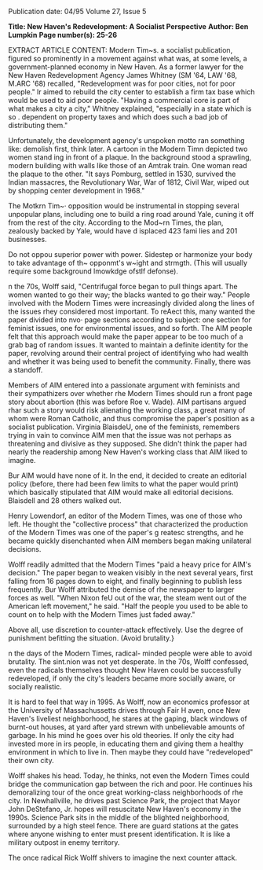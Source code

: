 Publication date: 04/95
Volume 27, Issue 5

**Title: New Haven's Redevelopment: A Socialist Perspective**
**Author: Ben Lumpkin**
**Page number(s): 25-26**

EXTRACT ARTICLE CONTENT:
Modern Tim~s. a socialist publication, 
figured so prominently in a movement 
against what was, at some levels, a 
government-planned economy in New 
Haven. As a former lawyer for the New 
Haven Redevelopment Agency James 
Whitney (SM '64, LAW '68, M.ARC '68) 
recalled, "Redevelopment was for poor 
cities, not for poor people." lr aimed to 
rebuild the city center to establish a firm tax 
base which would be used to aid poor 
people. "Having a commercial core is part 
of what makes a city a city," Whitney 
explained, "especially in a state which is so 
. dependent on property taxes and which 
does such a bad job of distributing them." 


Unfortunately, the development 
agency's unspoken motto ran something 
like: demolish first, think later. A cartoon in 
the Modern Timn depicted two women 
stand ing in front of a plaque. In the 
background stood a sprawling, modern 
building with walls like those of an Amtrak 
train. One woman read the plaque to the 
other. "It says Pomburg, settled in 1530, 
survived the Indian massacres, the 
Revolutionary War, War of 1812, Civil 
War, wiped out by shopping center 
development in 1968." 


The Motkrn Tim~· opposition would be 
instrumental in stopping several unpopular 
plans, including one to build a ring road 
around Yale, cuning it off from the rest of 
the city. According to the Mod~rn Times, 
the plan, zealously backed by Yale, would 
have d isplaced 423 fami lies and 201 
businesses. 

Do not oppou superior power with power. 
Sidestep or harmonize your body to take 
advantage of th~ opponmt's w~ight and 
strmgth. (This will usually require some 
background lmowkdge ofstlf defonse). 

n the 70s, Wolff said, "Centrifugal force 
began to pull things apart. The women 
wanted to go their way; the blacks 
wanted to go their way." People involved 
with the Modern Times were increasingly 
divided along the lines of the issues rhey 
considered most important. To reAect this, 
many wanted the paper divided into nvo·
page sections according to subject: one 
section for feminist issues, one for 
environmental issues, and so forth. The 
AIM people felt that this approach would 
make the paper appear to be too much of a 
grab bag of random issues. It wanted to 
maintain a definite identity for the paper, 
revolving around their central project of 
identifying who had wealth and whether it 
was being used to benefit the community. 
Finally, there was a standoff. 

Members of AIM entered into a 
passionate argument with feminists and 
their sympathizers over whether rhe Modern 
Times should run a front page story about 
abortion (this was before Roe v. Wade). AIM 
partisans argued rhar such a story would 
risk alienating the working class, a great 
many of whom were Roman Catholic, and 
thus compromise the paper's position as a 
socialist publication. Virginia BlaisdeU, one 
of the feminists, remembers trying in vain 
to convince AIM men that the issue was not 
perhaps as threatening and divisive as they 
supposed. She didn't think the paper had 
nearly the readership among New Haven's 
working class that AIM liked to imagine. 

Bur AIM would have none of it. In the end, 
it decided to create an editorial policy 
(before, there had been few limits to what 
the paper would print) which basically 
stipulated that AIM would make all 
editorial decisions. Blaisdell and 28 others 
walked out. 

Henry Lowendorf, an editor of the 
Modern Times, was one of those who left. 
He thought the "collective process" that 
characterized the production of the Modern 
Times was one of the paper's g reatesc 
strengths, and he became quickly 
disenchanted when AIM members began 
making unilateral decisions. 

Wolff readily admitted that the Modern 
Times "paid a heavy price for AIM's 
decision." The paper began to weaken 
visibly in the next several years, first falling 
from 16 pages down to eight, and finally 
beginning to publish less frequently. Bur 
Wolff attributed the demise of rhe 
newspaper to larger forces as well. "When 
Nixon feU out of the war, the steam went 
out of the American left movement," he 
said. "Half the people you used to be able 
to count on to help with the Modern Times 
just faded away." 

Above all, use discretion to counter-attack 
effectively. Use the degree of punishment 
befitting the situation. (Avoid brutality.} 

n the days of the Modern Times, radical-
minded people were able to avoid 
brutality. The sint.nion was not yet 
desperate. In the 70s, Wolff confessed, even 
the radicals themselves thought New Haven 
could be successfully redeveloped, if only 
the city's leaders became more socially 
aware, or socially realistic. 

It is hard to feel that way in 1995. As 
Wolff, now an economics professor at the 
University of Massachussetts drives through 
Fair H aven, once New Haven's liveliest 
neighborhood, he stares at the gaping, black 
windows of burnt-out houses, at yard after 
yard strewn with unbelievable amounts of 
garbage. In his mind he goes over his old 
theories. If only the city had invested more 
in irs people, in educating them and giving 
them a healthy environment in which to 
live in. Then maybe they could have 
"redeveloped" their own city. 

Wolff shakes his head. Today, he thinks, 
not even the Modern Times could bridge the 
communication gap between the rich and 
poor. He continues his demoralizing tour of 
the once great working-class neighborhoods 
of rhe city. In Newhallville, he drives past 
Science Park, the project that Mayor John 
DeStefano, Jr. hopes will resuscitate New 
Haven's economy in the 1990s. Science 
Park sits in the middle of the blighted 
neighborhood, surrounded by a high steel 
fence. There are guard stations at the gates 
where anyone wishing to enter must present 
identification. It is like a military outpost in 
enemy territory. 

The once radical Rick Wolff shivers to 
imagine the next counter attack.